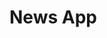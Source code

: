 # News App

<!--- <img src="previews/welcome.jpg" width="250"/> <img src="previews/randomjoke.jpg" width="250"/> <img src="previews/searchjoke.jpg" width="250"/>

A demo news application which will get top headlines from all your favourite sources! API in use can be found at [News API](https://newsapi.org/)


## Getting Started

This is simple flutter project. If you want to mess around with the code, clone the repo: https://github.com/emem365/news_app.git

### Prerequisites

All you need to get this project running is to set up flutter in your system. To get started with flutter visit [here](https://flutter.dev/docs/get-started/install)

### Installing

Clone the project. Make sure you have an emulator running or a device connected to your pc

Run using: 
```
flutter run
```

## Built With

* [Flutter](https://flutter.dev/) - Google’s UI toolkit for building beautiful, natively compiled applications for mobile, web, and desktop from a single codebase.
* [News API](https://newsapi.org/) - API in use


## Authors

* **Madhur Maurya** - *Creator* - [emem365](https://github.com/emem365)


## Acknowledgments

* Again, a huge thanks to https://newsapi.org/ whose free api we use :)
